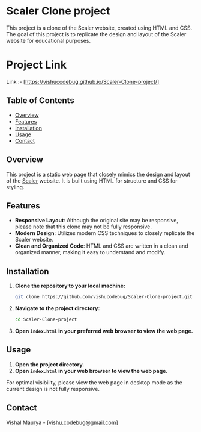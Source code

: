 # Scaler Clone project

This project is a clone of the Scaler website, created using HTML and CSS. The goal of this project is to replicate the design and layout of the Scaler website for educational purposes.

# Project Link
Link :-  [https://vishucodebug.github.io/Scaler-Clone-project/]

## Table of Contents

- [Overview](#overview)
- [Features](#features)
- [Installation](#installation)
- [Usage](#usage)
- [Contact](#contact)

## Overview

This project is a static web page that closely mimics the design and layout of the [Scaler](https://www.scaler.com/) website. It is built using HTML for structure and CSS for styling.

## Features

- **Responsive Layout**: Although the original site may be responsive, please note that this clone may not be fully responsive.
- **Modern Design**: Utilizes modern CSS techniques to closely replicate the Scaler website.
- **Clean and Organized Code**: HTML and CSS are written in a clean and organized manner, making it easy to understand and modify.

## Installation

1. **Clone the repository to your local machine:**
    ```bash
    git clone https://github.com/vishucodebug/Scaler-Clone-project.git
    ```
2. **Navigate to the project directory:**
    ```bash
    cd Scaler-Clone-project
    ```
3. **Open `index.html` in your preferred web browser to view the web page.**

## Usage

1. **Open the project directory.**
2. **Open `index.html` in your web browser to view the web page.**

For optimal visibility, please view the web page in desktop mode as the current design is not fully responsive.



## Contact

Vishal Maurya - [vishu.codebug@gmail.com]

